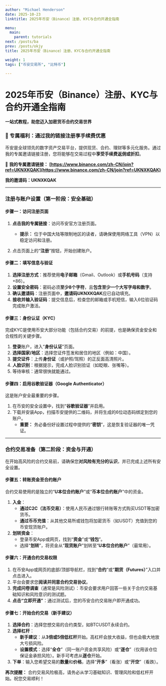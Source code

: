 ```yaml
---
author: "Michael Henderson"
date: 2025-10-23
linktitle: 2025年币安（Binance）注册、KYC与合约开通全指南

menu:
  main:
    parent: tutorials
next: /posts/ba
prev: /posts/okjy
title: 2025年币安（Binance）注册、KYC与合约开通全指南

weight: 1
tags: ["币安交易所", "比特币"]

---
```

# 2025年币安（Binance）注册、KYC与合约开通全指南

**一站式教程，助您迈入加密货币合约交易世界**

### 🌟 专属福利：通过我的链接注册享手续费优惠

币安是全球领先的数字资产交易平台，提供现货、合约、理财等多元化服务。通过我的专属邀请链接注册，您将能够在交易过程中**享受手续费返佣或折扣**。

🔗 **我的专属邀请链接：**
**[https://www.binance.com/zh-CN/join?ref=UKNXKQAK](https://www.binance.com/zh-CN/join?ref=UKNXKQAK)**

**我的邀请码：UKNXKQAK**

---

### 注册与账户设置（第一阶段：安全基础）

#### 步骤一：访问注册页面

1.  **点击我的专属链接**：访问币安官方注册页面。
    * **提示：** 位于中国大陆等限制地区的读者，请确保使用网络工具（VPN）以稳定访问和注册。

2.  点击页面上的“**注册**”按钮，开始创建账户。

#### 步骤二：填写信息与验证

1.  **选择注册方式**：推荐使用**电子邮箱**（Gmail、Outlook）或**手机号码**（支持+86）。
2.  **设置安全密码**：密码必须**至少8个字符**，且**包含至少一个大写字母和数字**。
3.  **确认邀请码**：注册页面中，**邀请码UKNXKQAK**应已自动填充。
4.  **接收并输入验证码**：提交信息后，检查您的邮箱或手机短信，输入6位验证码完成账户激活。

#### 步骤三：身份认证（KYC）

完成KYC是使用币安大部分功能（包括合约交易）的前提，也是确保资金安全和合规性的关键步骤。

1.  **登录**账户，进入“**身份认证**”页面。
2.  **选择国家/地区**：选择您证件签发和居住的地区（例如：中国）。
3.  **提交证件**：上传**身份证**（或护照/驾照）的正反面高清照片。
4.  **人脸识别**：根据提示，完成人脸识别验证（如眨眼、张嘴等）。
5.  等待审核：通常很快就能通过。

#### 步骤四：启用谷歌验证器（Google Authenticator）

这是账户安全最重要的步骤。

1.  在币安的安全设置中，找到“**谷歌验证器**”并启用。
2.  下载并安装App，扫描币安提供的二维码，并将生成的6位动态码绑定到您的账户。
    * **重要：** 务必备份好设置过程中提供的“**密钥**”，这是恢复验证器的唯一凭证。

---

### 合约交易准备（第二阶段：资金与开通）

在开始高风险的合约交易前，请确保您**对风险有充分的认识**，并已完成上述所有安全设置。

#### 步骤五：转账资金至合约账户

合约交易使用的是独立的“**U本位合约账户**”或“**币本位合约账户**”中的资金。

1.  **入金**：
    * **通过C2C（法币交易）**：使用人民币通过银行转账等方式购买USDT等加密货币。
    * **通过币币充值**：从其他交易所或钱包将加密货币（如USDT）充值到您的币安现货账户。
2.  **划转资金**：
    * 登录币安App或网页，找到“**资金**”或“**钱包**”。
    * 选择“**划转**”，将资金从“**现货账户**”划转至“**U本位合约账户**”（最常用）。

#### 步骤六：开通合约交易权限

1.  在币安App或网页的底部/顶部导航栏，找到“**合约**”或“**期货（Futures）**”入口并点击进入。
2.  平台会要求您**阅读并同意合约交易协议**。
3.  **完成问卷调查**（通常是风险测试）：币安会要求用户回答一些关于合约交易基础知识和风险意识的测试题。
4.  **点击“立即开通”**：通过测试后，您的币安合约交易账户即开通成功。

#### 步骤七：开始合约交易（新手建议）

1.  **选择合约**：选择您想交易的合约类型，如BTCUSDT永续合约。
2.  **选择杠杆**：
    * **新手建议**：从**3倍或5倍低杠杆**开始。高杠杆会放大收益，但也会极大地放大亏损风险。
    * **设置模式**：选择“**全仓**”（同一账户资金共享风险）或“**逐仓**”（仅用该仓位保证金承担风险）。新手可考虑从**逐仓**开始。
3.  **下单**：输入您希望交易的**数量**和**价格**，选择“**开多**”（看涨）或“**开空**”（看跌）。

**再次提醒：** 合约交易风险极高，请务必从学习基础知识、管理风险和低杠杆开始。祝您交易顺利！